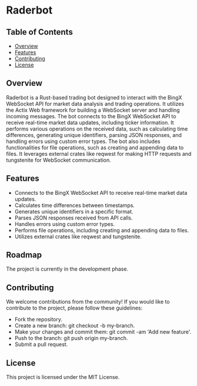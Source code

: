 # Raderbot

## Table of Contents

- [Overview](#overview)
- [Features](#features)
- [Contributing](#contributing)
- [License](#license)

## Overview

Raderbot is a Rust-based trading bot designed to interact with the BingX WebSocket API for market data analysis and trading operations. It utilizes the Actix Web framework for building a WebSocket server and handling incoming messages. The bot connects to the BingX WebSocket API to receive real-time market data updates, including ticker information. It performs various operations on the received data, such as calculating time differences, generating unique identifiers, parsing JSON responses, and handling errors using custom error types. The bot also includes functionalities for file operations, such as creating and appending data to files. It leverages external crates like reqwest for making HTTP requests and tungstenite for WebSocket communication.

## Features

- Connects to the BingX WebSocket API to receive real-time market data updates.
- Calculates time differences between timestamps.
- Generates unique identifiers in a specific format.
- Parses JSON responses received from API calls.
- Handles errors using custom error types.
- Performs file operations, including creating and appending data to files.
- Utilizes external crates like reqwest and tungstenite.

## Roadmap

The project is currently in the development phase.

## Contributing

We welcome contributions from the community! If you would like to contribute to the project, please follow these guidelines:

- Fork the repository.
- Create a new branch: git checkout -b my-branch.
- Make your changes and commit them: git commit -am 'Add new feature'.
- Push to the branch: git push origin my-branch.
- Submit a pull request.

## License

This project is licensed under the MIT License.
